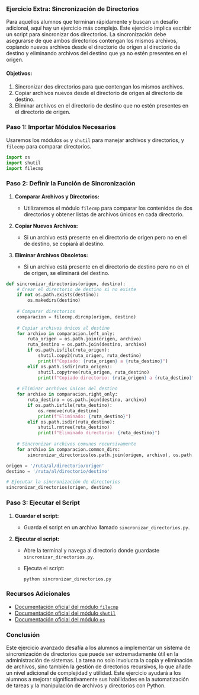 ### Ejercicio Extra: Sincronización de Directorios

Para aquellos alumnos que terminan rápidamente y buscan un desafío adicional, aquí hay un ejercicio más complejo. Este ejercicio implica escribir un script para sincronizar dos directorios. La sincronización debe asegurarse de que ambos directorios contengan los mismos archivos, copiando nuevos archivos desde el directorio de origen al directorio de destino y eliminando archivos del destino que ya no estén presentes en el origen.

#### Objetivos:
1. Sincronizar dos directorios para que contengan los mismos archivos.
2. Copiar archivos nuevos desde el directorio de origen al directorio de destino.
3. Eliminar archivos en el directorio de destino que no estén presentes en el directorio de origen.

### Paso 1: Importar Módulos Necesarios

Usaremos los módulos `os` y `shutil` para manejar archivos y directorios, y `filecmp` para comparar directorios.

```python
import os
import shutil
import filecmp
```

### Paso 2: Definir la Función de Sincronización

1. **Comparar Archivos y Directorios:**
   - Utilizaremos el módulo `filecmp` para comparar los contenidos de dos directorios y obtener listas de archivos únicos en cada directorio.

2. **Copiar Nuevos Archivos:**
   - Si un archivo está presente en el directorio de origen pero no en el de destino, se copiará al destino.

3. **Eliminar Archivos Obsoletos:**
   - Si un archivo está presente en el directorio de destino pero no en el de origen, se eliminará del destino.

```python
def sincronizar_directorios(origen, destino):
    # Crear el directorio de destino si no existe
    if not os.path.exists(destino):
        os.makedirs(destino)
    
    # Comparar directorios
    comparacion = filecmp.dircmp(origen, destino)
    
    # Copiar archivos únicos al destino
    for archivo in comparacion.left_only:
        ruta_origen = os.path.join(origen, archivo)
        ruta_destino = os.path.join(destino, archivo)
        if os.path.isfile(ruta_origen):
            shutil.copy2(ruta_origen, ruta_destino)
            print(f"Copiado: {ruta_origen} a {ruta_destino}")
        elif os.path.isdir(ruta_origen):
            shutil.copytree(ruta_origen, ruta_destino)
            print(f"Copiado directorio: {ruta_origen} a {ruta_destino}")
    
    # Eliminar archivos únicos del destino
    for archivo in comparacion.right_only:
        ruta_destino = os.path.join(destino, archivo)
        if os.path.isfile(ruta_destino):
            os.remove(ruta_destino)
            print(f"Eliminado: {ruta_destino}")
        elif os.path.isdir(ruta_destino):
            shutil.rmtree(ruta_destino)
            print(f"Eliminado directorio: {ruta_destino}")
    
    # Sincronizar archivos comunes recursivamente
    for archivo in comparacion.common_dirs:
        sincronizar_directorios(os.path.join(origen, archivo), os.path.join(destino, archivo))

origen = '/ruta/al/directorio/origen'
destino = '/ruta/al/directorio/destino'

# Ejecutar la sincronización de directorios
sincronizar_directorios(origen, destino)
```

### Paso 3: Ejecutar el Script

1. **Guardar el script:**
   - Guarda el script en un archivo llamado `sincronizar_directorios.py`.

2. **Ejecutar el script:**
   - Abre la terminal y navega al directorio donde guardaste `sincronizar_directorios.py`.
   - Ejecuta el script:

     ```shell
     python sincronizar_directorios.py
     ```

### Recursos Adicionales

- [Documentación oficial del módulo `filecmp`](https://docs.python.org/3/library/filecmp.html)
- [Documentación oficial del módulo `shutil`](https://docs.python.org/3/library/shutil.html)
- [Documentación oficial del módulo `os`](https://docs.python.org/3/library/os.html)

### Conclusión

Este ejercicio avanzado desafía a los alumnos a implementar un sistema de sincronización de directorios que puede ser extremadamente útil en la administración de sistemas. La tarea no solo involucra la copia y eliminación de archivos, sino también la gestión de directorios recursivos, lo que añade un nivel adicional de complejidad y utilidad. Este ejercicio ayudará a los alumnos a mejorar significativamente sus habilidades en la automatización de tareas y la manipulación de archivos y directorios con Python.